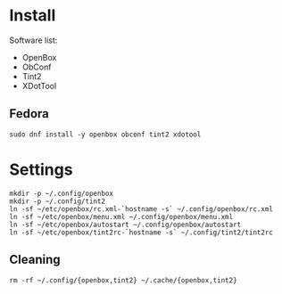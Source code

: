 # Install

Software list:
* OpenBox
* ObConf
* Tint2
* XDotTool

## Fedora
```
sudo dnf install -y openbox obconf tint2 xdotool
```

# Settings
```
mkdir -p ~/.config/openbox
mkdir -p ~/.config/tint2
ln -sf ~/etc/openbox/rc.xml-`hostname -s` ~/.config/openbox/rc.xml
ln -sf ~/etc/openbox/menu.xml ~/.config/openbox/menu.xml
ln -sf ~/etc/openbox/autostart ~/.config/openbox/autostart
ln -sf ~/etc/openbox/tint2rc-`hostname -s` ~/.config/tint2/tint2rc
```

## Cleaning
```
rm -rf ~/.config/{openbox,tint2} ~/.cache/{openbox,tint2}
```
